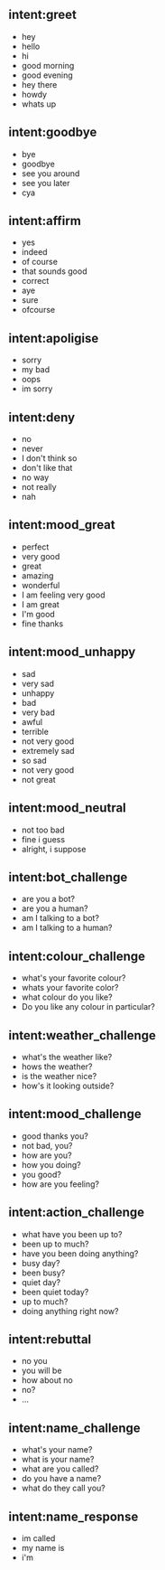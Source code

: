 ## intent:greet
- hey
- hello
- hi
- good morning
- good evening
- hey there
- howdy
- whats up

## intent:goodbye
- bye
- goodbye
- see you around
- see you later
- cya

## intent:affirm
- yes
- indeed
- of course
- that sounds good
- correct
- aye
- sure
- ofcourse

## intent:apoligise
- sorry
- my bad
- oops
- im sorry

## intent:deny
- no
- never
- I don't think so
- don't like that
- no way
- not really
- nah

## intent:mood_great
- perfect
- very good
- great
- amazing
- wonderful
- I am feeling very good
- I am great
- I'm good
- fine thanks

## intent:mood_unhappy
- sad
- very sad
- unhappy
- bad
- very bad
- awful
- terrible
- not very good
- extremely sad
- so sad
- not very good
- not great

## intent:mood_neutral
- not too bad
- fine i guess
- alright, i suppose

## intent:bot_challenge
- are you a bot?
- are you a human?
- am I talking to a bot?
- am I talking to a human?

## intent:colour_challenge
- what's your favorite colour?
- whats your favorite color?
- what colour do you like?
- Do you like any colour in particular?

## intent:weather_challenge
- what's the weather like?
- hows the weather?
- is the weather nice?
- how's it looking outside?

## intent:mood_challenge
- good thanks you?
- not bad, you?
- how are you?
- how you doing?
- you good?
- how are you feeling?

## intent:action_challenge
- what have you been up to?
- been up to much?
- have you been doing anything?
- busy day?
- been busy?
- quiet day?
- been quiet today?
- up to much?
- doing anything right now?

## intent:rebuttal
- no you
- you will be
- how about no
- no?
- ...

## intent:name_challenge
- what's your name?
- what is your name?
- what are you called?
- do you have a name?
- what do they call you?

## intent:name_response
- im called 
- my name is 
- i'm